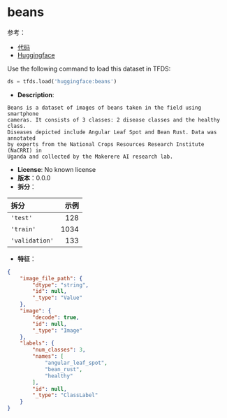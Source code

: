 # beans

参考：

- [代码](https://github.com/huggingface/datasets/blob/master/datasets/beans)
- [Huggingface](https://huggingface.co/datasets/beans)

Use the following command to load this dataset in TFDS:

```python
ds = tfds.load('huggingface:beans')
```

- **Description**:

```
Beans is a dataset of images of beans taken in the field using smartphone
cameras. It consists of 3 classes: 2 disease classes and the healthy class.
Diseases depicted include Angular Leaf Spot and Bean Rust. Data was annotated
by experts from the National Crops Resources Research Institute (NaCRRI) in
Uganda and collected by the Makerere AI research lab.
```

- **License**: No known license
- **版本**：0.0.0
- **拆分**：

拆分 | 示例
:-- | --:
`'test'` | 128
`'train'` | 1034
`'validation'` | 133

- **特征**：

```json
{
    "image_file_path": {
        "dtype": "string",
        "id": null,
        "_type": "Value"
    },
    "image": {
        "decode": true,
        "id": null,
        "_type": "Image"
    },
    "labels": {
        "num_classes": 3,
        "names": [
            "angular_leaf_spot",
            "bean_rust",
            "healthy"
        ],
        "id": null,
        "_type": "ClassLabel"
    }
}
```
